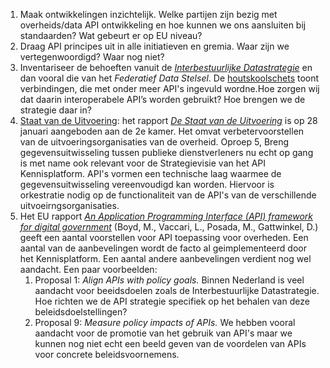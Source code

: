 
1. Maak ontwikkelingen inzichtelijk. Welke partijen zijn bezig met overheids/data API ontwikkeling en hoe kunnen we ons aansluiten bij standaarden? Wat gebeurt er op EU niveau?
2. Draag API principes uit in alle initiatieven en gremia. Waar zijn we vertegenwoordigd? Waar nog niet?
3. Inventariseer de behoeften vanuit de [_Interbestuurlijke Datastrategie_](https://realisatieibds.pleio.nl/) en dan vooral die van het _Federatief Data Stelsel_. De [houtskoolschets](https://realisatieibds.pleio.nl/files/view/21091f37-326c-4383-a60a-e04fb09d5c83/220030-fds-houtskoolschets.pdf) toont verbindingen, die met onder meer API's ingevuld wordne.Hoe zorgen wij dat daarin interoperabele API’s worden gebruikt? Hoe brengen we de strategie daar in?
4. [Staat van de Uitvoering](https://staatvandeuitvoering.nl/): het rapport [_De Staat van de Uitvoering_](https://staatvandeuitvoering.nl/app/uploads/2023/01/Staat-van-de-Uitvoering-2022-1.pdf) is op 28 januari aangeboden aan de 2e kamer. Het omvat verbetervoorstellen van de uitvoeringsorganisaties van de overheid. Oproep 5, Breng gegevensuitwisseling tussen publieke dienstverleners nu echt op gang is met name ook relevant voor de Strategievisie van het API Kennisplatform. API's vormen een technische laag waarmee de gegevensuitwisseling vereenvoudigd kan worden. Hiervoor is orkestratie nodig op de functionaliteit van de API's van de verschillende uitvoeirngsorganisaties.
5. Het EU rapport [_An Application Programming Interface (API) framework for digital government_](https://op.europa.eu/en/publication-detail/-/publication/0e262d9b-ca32-11ea-adf7-01aa75ed71a1) (Boyd, M., Vaccari, L., Posada, M., Gattwinkel, D.) geeft een aantal voorstellen voor API toepassing voor overheden. Een aantal van de aanbevelingen wordt de facto al geimplementeerd door het Kennisplatform. Een aantal andere aanbevelingen verdient nog wel aandacht. Een paar voorbeelden:
   1. Proposal 1: _Align APIs with policy goals._ Binnen Nederland is veel aandacht voor beeidsdoelen zoals de Interbestuurlijke Datastrategie. Hoe richten we de API strategie specifiek op het behalen van deze beleidsdoelstellingen?
   2. Proposal 9: _Measure policy impacts of APIs._ We hebben vooral aandacht voor de promotie van het gebruik van API's maar we kunnen nog niet echt een beeld geven van de voordelen van APIs voor concrete beleidsvoornemens. 
 
